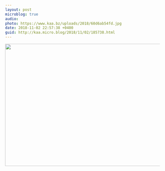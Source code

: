 ```yaml
---
layout: post
microblog: true
audio: 
photo: https://www.kaa.bz/uploads/2018/60d6ab54fd.jpg
date: 2018-11-02 22:57:38 +0400
guid: http://kaa.micro.blog/2018/11/02/185738.html
---
```



<img src="https://www.kaa.bz/uploads/2018/60d6ab54fd.jpg" width="600" height="398" />
